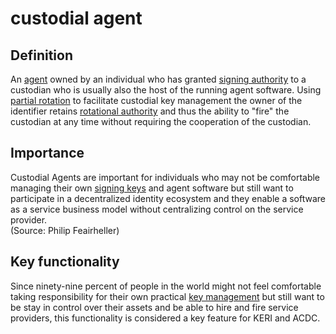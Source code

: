 # custodial agent
## Definition
An [agent](agent) owned by an individual who has granted [signing authority](signing-authority) to a custodian who is usually also the host of the running agent software. Using [partial rotation](partial-rotation) to facilitate custodial key management the owner of the identifier retains [rotational authority](rotation-authority) and thus the ability to "fire" the custodian at any time without requiring the cooperation of the custodian.

## Importance
Custodial Agents are important for individuals who may not be comfortable managing their own [signing keys](digital-signature) and agent software but still want to participate in a decentralized identity ecosystem and they enable a software as a service business model without centralizing control on the service provider.  
(Source: Philip Feairheller)

## Key functionality
Since ninety-nine percent of people in the world might not feel comfortable taking responsibility for their own practical [key management](key-management) but still want to be stay in control over their assets and be able to hire and fire service providers, this functionality is considered a key feature for KERI and ACDC.

